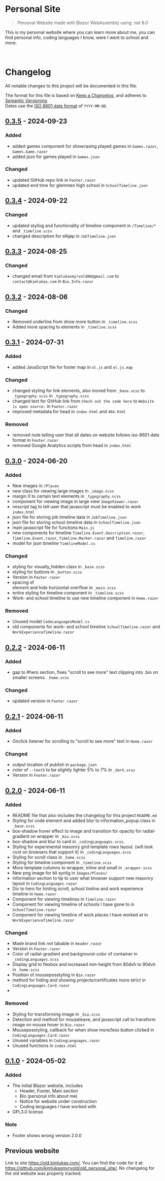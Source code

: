 ﻿# Personal Site

> Personal Website made with Blazor WebAssembly using .net 8.0

This is my personal website where you can learn more about me, you can find personal info, coding languages I know, were I went to school and more.


<br>

# Changelog

All notable changes to this project will be documented in this file.

The format for this file is based on [Keep a Changelog](https://keepachangelog.com/en/1.1.0/),
and adheres to [Semantic Versioning](https://semver.org/spec/v2.0.0.html).<br>
Dates use the [ISO 8601 date format](https://www.iso.org/iso-8601-date-and-time-format.html) of `YYYY-MM-DD`.

## [0.3.5] - 2024-09-23

### Added

- added games component for showcasing played games in `Games.razor`, `Games.Game.razor`
- added json for games played in `Games.json`

### Changed

- updated GitHub repo link in `Footer.razor`
- updated end time for glemmen high school in `SchoolTimeline.json`


## [0.3.4] - 2024-09-22

### Changed

- updated styling and functionality of timeline component in `/Timeline/*` and `_timeline.scss`
- changed description for elkjøp in `JobTimeline.json`


## [0.3.3] - 2024-08-25

### Changed

- changed email from `kimlukasmyrvold06@gmail.com` to `contact@kimlukas.com` in `Bio.Info.razor`


## [0.3.2] - 2024-08-06

### Changed

- Removed underline from show more button in `_timeline.scss`
- Added more spacing to elements in `_timeline.scss`


## [0.3.1] - 2024-07-31

### Added

- added JavaScript file for footer map in `ol.js` and `ol.js.map`

### Changed

- changed styling for link elements, also moved from `_base.scss` to `_typography.scss` in `_typography.scss`
- changed text for GitHub link from `Check out the code here` to `Website is open source:` in `Footer.razor`
- improved metadata for head in `index.html` and `404.html`

### Removed

- removed note telling user that all dates on website follows iso-8601 date format in `Footer.razor`
- removed Google Analytics scripts from head in `index.html`


## [0.3.0] - 2024-06-20

### Added

- New images in `/Places`
- new class for viewing large images in `_image.scss`
- margin 0 to certain text elements in `_typography.scss`
- component for viewing image in large view `ImageViewer.razor`
- noscript tag to tell user that javascript must be enabled to work `index.html`
- json file for storing job timeline data in `JobTimeline.json`
- json file for storing school timeline data in `SchoolTimeline.json`
- main javascript file for functions `Main.js`
- new components for timeline `Timeline.Event.Description.razor`, `Timeline.Event.razor`, `Timeline.Marker.razor` and `Timeline.razor`
- model for json timeline `TimelineModel.cs`

### Changed

- styling for visually_hidden class in `_base.scss`
- styling for buttons in `_button.scss`
- Version in `Footer.razor`
- spacing of <main> element and hide horizontal overflow in `_main.scss`
- entire styling for timeline component in `_timeline.scss`
- Work- and school timeline to use new timeline component in `Home.razor`

### Removed

- Unused model `CodeLanguagesModel.cs`
- old components for work- and school timeline `SchoolTimeline.razor` and `WorkExperienceTimeline.razor` 


## [0.2.2] - 2024-06-11

### Added

- gap to #hero section, fixes "scroll to see more" text clipping into .bio on smaller screens. `_home.scss`

### Changed

- updated version in `Footer.razor` 


## [0.2.1] - 2024-06-11

### Added

- Onclick listener for scrolling to "scroll to see more" text in `Home.razor`

### Changed

- output location of publish in `package.json`
- color of `--text5` to be slightly lighter 5% to 7% in `_dark.scss`
- Version in `Footer.razor`


## [0.2.0] - 2024-06-11

### Added

- README file that also includes the changelog for this project `README.md`
- Styling for code element and added blur to information_popup class in `_base.scss`
- box-shadow hover effect to image and transition for opacity for radial-gradient on wrapper in `_bio.scss`
- box-shadow and blur to card in `_codingLanguages.scss`.
- Styling for experimental masonry grid template rows layout. (will look cool on browsers that support it) in `_codingLanguages.scss`
- Styling for scroll class in `_home.scss`
- Styling for timeline component in `_timeline.scss`
- More template columns to wrapper, inline and small in `_wrapper.scss`
- New png image for bli synlig in `Images/Places/`
- Information section to tip to user what browser support new masonry layout in `CodingLanguages.razor`
- Div to hero for hinting scroll, school timline and work experience timeline in `Home.razor`
- Component for viewing timelines in `Timeline.razor`
- Component for viewing timeline of schools I have gone to in `SchoolTimeline.razor`
- Component for viewing timeline of work places I have worked at in `WorkExperienceTimeline.razor`

### Changed

- Made brand link not tabable in `Header.razor`
- Version in `Footer.razor`
- Color of radial-gradient and background-color of container in `_codingLanguages.scss`
- Display grid to flexbox and increased min-height from 80dvh to 90dvh in `_home.scss`
- Position of mouseposstyling in `Bio.razor`
- method for hiding and showing projects/certificates more strict in `CodingLanguages.Card.razor`
- 

### Removed

- Styling for transforming image in `_bio.scss`
- Detection and method for mouseleave, and javascript call to transform image on mouse hover in `Bio.razor`
- Mouseposstyling, callback for when show more/less button clicked in `CodingLanguages.Card.razor`
- Unused variables in `CodingLanguages.razor`
- Unused functions in `index.html`


## [0.1.0] - 2024-05-02

### Added

- The initial Blazor website, includes
  - Header, Footer, Main section
  - Bio (personal info about me)
  - Notice for website under construction
  - Coding languages I have worked with
- GPL3.0 license

### Note

- Footer shows wrong version 2.0.0


## Previous website

Link to site https://old.kimlukas.com/.
You can find the code for it at: https://github.com/kimlukasmyrvold/old_personal_site/.
No changelog for the old website was properly tracked.


[0.3.5]: https://github.com/kimlukasmyrvold/kimlukasmyrvold.github.io/releases/tag/v0.3.5
[0.3.4]: https://github.com/kimlukasmyrvold/kimlukasmyrvold.github.io/releases/tag/v0.3.4
[0.3.3]: https://github.com/kimlukasmyrvold/kimlukasmyrvold.github.io/releases/tag/v0.3.3
[0.3.2]: https://github.com/kimlukasmyrvold/kimlukasmyrvold.github.io/releases/tag/v0.3.2
[0.3.1]: https://github.com/kimlukasmyrvold/kimlukasmyrvold.github.io/releases/tag/v0.3.1
[0.3.0]: https://github.com/kimlukasmyrvold/kimlukasmyrvold.github.io/releases/tag/v0.3.0
[0.2.2]: https://github.com/kimlukasmyrvold/kimlukasmyrvold.github.io/releases/tag/v0.2.2
[0.2.1]: https://github.com/kimlukasmyrvold/kimlukasmyrvold.github.io/releases/tag/v0.2.1
[0.2.0]: https://github.com/kimlukasmyrvold/kimlukasmyrvold.github.io/releases/tag/v0.2.0
[0.1.0]: https://github.com/kimlukasmyrvold/kimlukasmyrvold.github.io/releases/tag/v0.1.0
